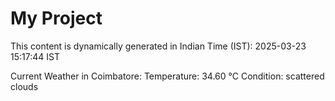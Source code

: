 # My Project

This content is dynamically generated in Indian Time (IST): 2025-03-23 15:17:44 IST


Current Weather in Coimbatore:
Temperature: 34.60 °C
Condition: scattered clouds
